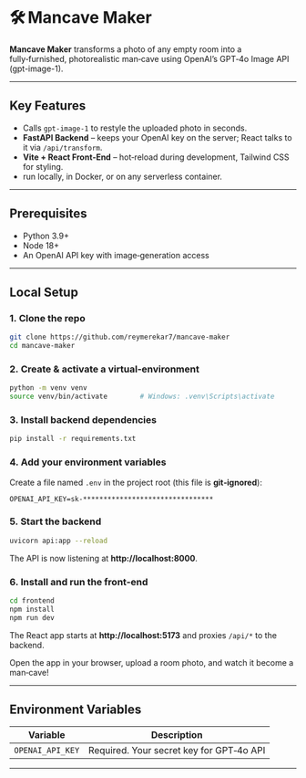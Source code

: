 

# 🛠️ Mancave Maker

**Mancave Maker** transforms a photo of any empty room into a fully‑furnished, photorealistic man‑cave using OpenAI’s GPT‑4o Image API (gpt-image-1).

---

## Key Features

* Calls `gpt-image-1` to restyle the uploaded photo in seconds.  
* **FastAPI Backend** – keeps your OpenAI key on the server; React talks to it via `/api/transform`.  
* **Vite + React Front‑End** – hot‑reload during development, Tailwind CSS for styling.  
* run locally, in Docker, or on any serverless container.

---

## Prerequisites

* Python 3.9+  
* Node 18+  
* An OpenAI API key with image‑generation access

---

## Local Setup

### 1. Clone the repo

```bash
git clone https://github.com/reymerekar7/mancave-maker
cd mancave-maker
```

### 2. Create & activate a virtual‑environment

```bash
python -m venv venv
source venv/bin/activate        # Windows: .venv\Scripts\activate
```

### 3. Install backend dependencies

```bash
pip install -r requirements.txt
```

### 4. Add your environment variables

Create a file named `.env` in the project root (this file is **git‑ignored**):

```env
OPENAI_API_KEY=sk-********************************
```

### 5. Start the backend

```bash
uvicorn api:app --reload
```

The API is now listening at **http://localhost:8000**.

### 6. Install and run the front‑end

```bash
cd frontend
npm install
npm run dev
```

The React app starts at **http://localhost:5173** and proxies `/api/*` to the backend.

Open the app in your browser, upload a room photo, and watch it become a man‑cave!

---

## Environment Variables

| Variable         | Description                              |
|------------------|------------------------------------------|
| `OPENAI_API_KEY` | Required. Your secret key for GPT‑4o API |


---